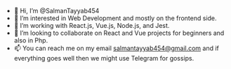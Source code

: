 - 👋 Hi, I’m @SalmanTayyab454
- 👀 I’m interested in Web Development and mostly on the frontend side.
- 🌱 I’m working with React.js, Vue.js, Node.js, and Jest.
- 💞️ I’m looking to collaborate on React and Vue projects for beginners and also in Php.
- 📫 You can reach me on my email salmantayyab454@gmail.com and if everything goes well then we might use Telegram for gossips.

<!---
SalmanTayyab454/SalmanTayyab454 is a ✨ special ✨ repository because its `README.md` (this file) appears on your GitHub profile.
You can click the Preview link to take a look at your changes.
--->
